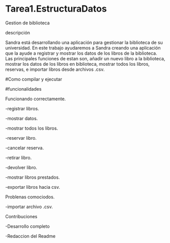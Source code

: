 # Tarea1.EstructuraDatos
Gestion de biblioteca 

descripción

Sandra está desarrollando una aplicación para gestionar la biblioteca de su universidad. En este trabajo ayudaremos a Sandra creando una aplicación que la ayude a registrar y mostrar los datos de los libros de la biblioteca.
Las principales funciones de estan son, añadir un nuevo libro a la biblioteca, mostrar los datos de los libros en biblioteca, mostrar todos los libros, reservas, e importar libros desde archivos .csv.

#Como compilar y ejecutar




#funcionalidades

Funcionando correctamente.

-registrar libros.

-mostrar datos.

-mostrar todos los libros.

-reservar libro.

-cancelar reserva.

-retirar libro.

-devolver libro.

-mostrar libros prestados.

-exportar libros hacia csv.


Problenas comociodos.

-importar archivo .csv.


Contribuciones

-Desarrollo completo

-Redaccion del Readme

